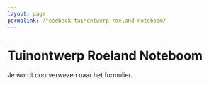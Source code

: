 ```yaml
---
layout: page
permalink: /feedback-tuinontwerp-roeland-noteboom/
---
```


<h1 class="page-title">Tuinontwerp Roeland Noteboom</h1>
<p> Je wordt doorverwezen naar het formulier... </p>
<br>
<br>
<br>
<br>
<br>

<script>window.onload = function() {
            // similar behavior as clicking on a link
            window.location.href = "https://docs.google.com/forms/d/e/1FAIpQLSePixuQouQ9isl6JAdZV0Fs0IiXh4EI05HqRWPWy-7kI1Greg/viewform?usp=sf_link";
        }
</script>
